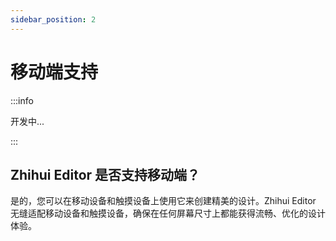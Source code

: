 ```yaml
---
sidebar_position: 2
---
```


# 移动端支持

:::info

开发中...

:::

## Zhihui Editor 是否支持移动端？

是的，您可以在移动设备和触摸设备上使用它来创建精美的设计。Zhihui Editor 无缝适配移动设备和触摸设备，确保在任何屏幕尺寸上都能获得流畅、优化的设计体验。
